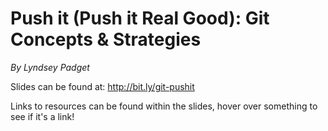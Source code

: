 # Push it (Push it Real Good): Git Concepts & Strategies
*By Lyndsey Padget*

Slides can be found at: http://bit.ly/git-pushit

Links to resources can be found within the slides, hover over something to see if it's a link!
